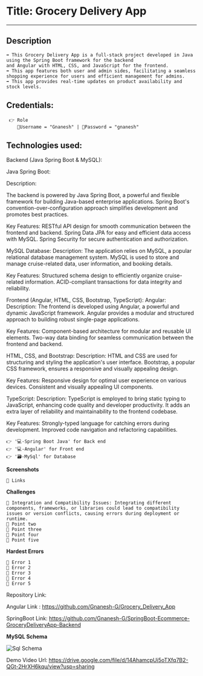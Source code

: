 # Title: Grocery Delivery App
---------------------------

Description
------------

    ➡️ This Grocery Delivery App is a full-stack project developed in Java using the Spring Boot framework for the backend
    and Angular with HTML, CSS, and JavaScript for the frontend. 
    ➡️ This app features both user and admin sides, facilitating a seamless shopping experience for users and efficient management for admins.
    ➡️ This app provides real-time updates on product availability and stock levels. 


Credentials:
------------
     👉 Role 
        📧Username = "Gnanesh" | 🔐Password = "gnanesh"
        
Technologies used:
------------------
Backend (Java Spring Boot & MySQL):

Java Spring Boot:

Description:

The backend is powered by Java Spring Boot, a powerful and flexible framework for building Java-based enterprise applications. Spring Boot's convention-over-configuration approach simplifies development and promotes best practices.

Key Features:
RESTful API design for smooth communication between the frontend and backend. Spring Data JPA for easy and efficient data access with MySQL. Spring Security for secure authentication and authorization.

MySQL Database:
Description:
The application relies on MySQL, a popular relational database management system. MySQL is used to store and manage cruise-related data, user information, and booking details.

Key Features:
Structured schema design to efficiently organize cruise-related information. ACID-compliant transactions for data integrity and reliability.

Frontend (Angular, HTML, CSS, Bootstrap, TypeScript):
Angular:
Description:
The frontend is developed using Angular, a powerful and dynamic JavaScript framework. Angular provides a modular and structured approach to building robust single-page applications.

Key Features:
Component-based architecture for modular and reusable UI elements. Two-way data binding for seamless communication between the frontend and backend.

HTML, CSS, and Bootstrap:
Description:
HTML and CSS are used for structuring and styling the application's user interface. Bootstrap, a popular CSS framework, ensures a responsive and visually appealing design.

Key Features:
Responsive design for optimal user experience on various devices. Consistent and visually appealing UI components.

TypeScript:
Description:
TypeScript is employed to bring static typing to JavaScript, enhancing code quality and developer productivity. It adds an extra layer of reliability and maintainability to the frontend codebase.

Key Features:
Strongly-typed language for catching errors during development. Improved code navigation and refactoring capabilities.

    👉 '💻-Spring Boot Java' for Back end
    👉 '💻-Angular' for Front end 
    👉 '🗃️-MySql' for Database 


**Screenshots**

    🔗 Links


**Challenges**

    🔴 Integration and Compatibility Issues: Integrating different components, frameworks, or libraries could lead to compatibility issues or version conflicts, causing errors during deployment or runtime.
    🔴 Point two
    🔴 Point three
    🔴 Point four
    🔴 Point five


**Hardest Errors** 

    🚩 Error 1
    🚩 Error 2
    🚩 Error 3
    🚩 Error 4
    🚩 Error 5


Repository Link:
               
Angular Link   : https://github.com/Gnanesh-G/Grocery_Delivery_App 
        
SpringBoot Link: https://github.com/Gnanesh-G/SpringBoot-Ecommerce-GroceryDeliveryApp-Backend


**MySQL Schema**

![Sql Schema](https://github.com/Gnanesh-G/SpringBoot-Ecommerce-GroceryDeliveryApp-Backend/assets/145537622/9b15b750-5f22-4aa2-9324-69e6599e5586)

Demo Video Url: https://drive.google.com/file/d/14AhamcpUi5oTXfq7B2-QGt-2HrXH6kqu/view?usp=sharing
